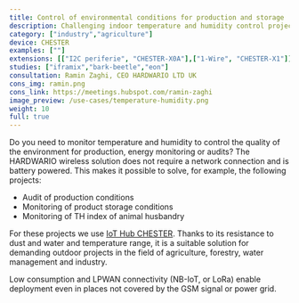 ```yaml
---
title: Control of environmental conditions for production and storage
description: Challenging indoor temperature and humidity control projects, especially in agriculture and industry for onlie responses and audits.
category: ["industry","agriculture"]
device: CHESTER
examples: [""]
extensions: [["I2C periferie", "CHESTER-X0A"],["1-Wire", "CHESTER-X1"]]
studies: ["iframix","bark-beetle","eon"]
consultation: Ramin Zaghi, CEO HARDWARIO LTD UK
cons_img: ramin.png
cons_link: https://meetings.hubspot.com/ramin-zaghi
image_preview: /use-cases/temperature-humidity.png
weight: 10
full: true
---
```


Do you need to monitor temperature and humidity to control the quality of the environment for production, energy monitoring or audits? The HARDWARIO wireless solution does not require a network connection and is battery powered. This makes it possible to solve, for example, the following projects:

* Audit of production conditions
* Monitoring of product storage conditions
* Monitoring of TH index of animal husbandry

For these projects we use [IoT Hub CHESTER](/chester/). Thanks to its resistance to dust and water and temperature range, it is a suitable solution for demanding outdoor projects in the field of agriculture, forestry, water management and industry.

Low consumption and LPWAN connectivity (NB-IoT, or LoRa) enable deployment even in places not covered by the GSM signal or power grid.